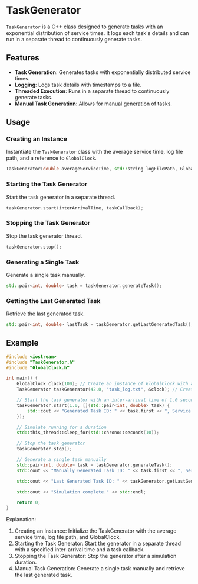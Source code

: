 # TaskGenerator
`TaskGenerator` is a C++ class designed to generate tasks with an exponential distribution of service times. It logs each task's details and can run in a separate thread to continuously generate tasks.

## Features
- **Task Generation**: Generates tasks with exponentially distributed service times.
- **Logging**: Logs task details with timestamps to a file.
- **Threaded Execution**: Runs in a separate thread to continuously generate tasks.
- **Manual Task Generation**: Allows for manual generation of tasks.

## Usage
### Creating an Instance
Instantiate the `TaskGenerator` class with the average service time, log file path, and a reference to `GlobalClock`.

```cpp
TaskGenerator(double averageServiceTime, std::string logFilePath, GlobalClock* globalClock)
```

### Starting the Task Generator
Start the task generator in a separate thread.
```cpp
taskGenerator.start(interArrivalTime, taskCallback);
```
### Stopping the Task Generator
Stop the task generator thread.
```cpp
taskGenerator.stop();
```

### Generating a Single Task
Generate a single task manually.
```cpp
std::pair<int, double> task = taskGenerator.generateTask();
```

### Getting the Last Generated Task
Retrieve the last generated task.
```cpp
std::pair<int, double> lastTask = taskGenerator.getLastGeneratedTask();
```

## Example
```cpp
#include <iostream>
#include "TaskGenerator.h"
#include "GlobalClock.h"

int main() {
    GlobalClock clock(100); // Create an instance of GlobalClock with a custom speed
    TaskGenerator taskGenerator(42.0, "task_log.txt", &clock); // Create an instance of TaskGenerator

    // Start the task generator with an inter-arrival time of 1.0 seconds and a simple task callback
    taskGenerator.start(1.0, [](std::pair<int, double> task) {
        std::cout << "Generated Task ID: " << task.first << ", Service Time: " << task.second << " seconds" << std::endl;
    });

    // Simulate running for a duration
    std::this_thread::sleep_for(std::chrono::seconds(10));

    // Stop the task generator
    taskGenerator.stop();

    // Generate a single task manually
    std::pair<int, double> task = taskGenerator.generateTask();
    std::cout << "Manually Generated Task ID: " << task.first << ", Service Time: " << task.second << " seconds" << std::endl;

    std::cout << "Last Generated Task ID: " << taskGenerator.getLastGeneratedTask().first << std::endl;

    std::cout << "Simulation complete." << std::endl;

    return 0;
}
```

Explanation:
1. Creating an Instance: Initialize the TaskGenerator with the average service time, log file path, and GlobalClock.
2. Starting the Task Generator: Start the generator in a separate thread with a specified inter-arrival time and a task callback.
3. Stopping the Task Generator: Stop the generator after a simulation duration.
4. Manual Task Generation: Generate a single task manually and retrieve the last generated task.